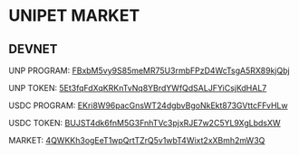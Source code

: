 # UNIPET MARKET

## DEVNET

UNP PROGRAM: [FBxbM5vy9S85meMR75U3rmbFPzD4WcTsgA5RX89kjQbj](https://explorer.solana.com/address/FBxbM5vy9S85meMR75U3rmbFPzD4WcTsgA5RX89kjQbj?cluster=devnet)

UNP TOKEN: [5Et3fqFdXqKRKnTvNq8YBrdYWfQdSALJFYiCsjKdHAL7](https://explorer.solana.com/address/5Et3fqFdXqKRKnTvNq8YBrdYWfQdSALJFYiCsjKdHAL7?cluster=devnet)

USDC PROGRAM: [EKri8W96pacGnsWT24dgbvBgoNkEkt873GVttcFFvHLw](https://explorer.solana.com/address/EKri8W96pacGnsWT24dgbvBgoNkEkt873GVttcFFvHLw?cluster=devnet)

USDC TOKEN: [BUJST4dk6fnM5G3FnhTVc3pjxRJE7w2C5YL9XgLbdsXW](https://explorer.solana.com/address/BUJST4dk6fnM5G3FnhTVc3pjxRJE7w2C5YL9XgLbdsXW?cluster=devnet)

MARKET: [4QWKKh3ogEeT1wpQrtTZrQ5v1wbT4Wixt2xXBmh2mW3Q](https://explorer.solana.com/address/4QWKKh3ogEeT1wpQrtTZrQ5v1wbT4Wixt2xXBmh2mW3Q?cluster=devnet)
